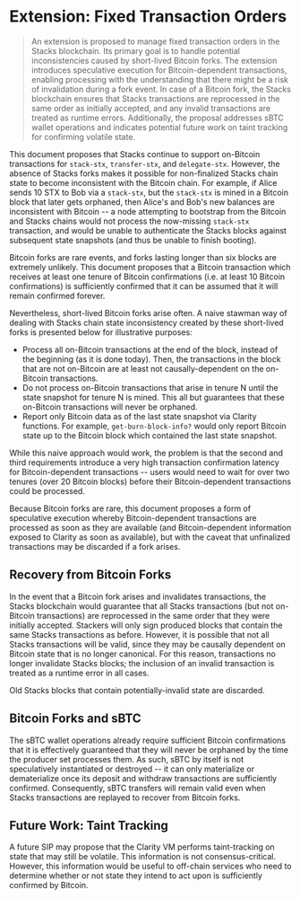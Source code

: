 # Extension: Fixed Transaction Orders

> An extension is proposed to manage fixed transaction orders in the Stacks blockchain. Its primary goal is to handle potential inconsistencies caused by short-lived Bitcoin forks. The extension introduces speculative execution for Bitcoin-dependent transactions, enabling processing with the understanding that there might be a risk of invalidation during a fork event. In case of a Bitcoin fork, the Stacks blockchain ensures that Stacks transactions are reprocessed in the same order as initially accepted, and any invalid transactions are treated as runtime errors. Additionally, the proposal addresses sBTC wallet operations and indicates potential future work on taint tracking for confirming volatile state.

This document proposes that Stacks continue to support on-Bitcoin transactions for `stack-stx`, `transfer-stx`, and `delegate-stx`. However, the absence of Stacks forks makes it possible for non-finalized Stacks chain state to become inconsistent with the Bitcoin chain. For example, if Alice sends 10 STX to Bob via a `stack-stx`, but the `stack-stx` is mined in a Bitcoin block that later gets orphaned, then Alice's and Bob's new balances are inconsistent with Bitcoin -- a node attempting to bootstrap from the Bitcoin and Stacks chains would not process the now-missing `stack-stx` transaction, and would be unable to authenticate the Stacks blocks against subsequent state snapshots (and thus be unable to finish booting).

Bitcoin forks are rare events, and forks lasting longer than six blocks are extremely unlikely. This document proposes that a Bitcoin transaction which receives at least one tenure of Bitcoin confirmations (i.e. at least 10 Bitcoin confirmations) is sufficiently confirmed that it can be assumed that it will remain confirmed forever.

Nevertheless, short-lived Bitcoin forks arise often. A naive stawman way of dealing with Stacks chain state inconsistency created by these short-lived forks is presented below for illustrative purposes:

- Process all on-Bitcoin transactions at the end of the block, instead of the beginning (as it is done today). Then, the transactions in the block that are not on-Bitcoin are at least not causally-dependent on the on-Bitcoin transactions.
- Do not process on-Bitcoin transactions that arise in tenure N until the state snapshot for tenure N is mined. This all but guarantees that these on-Bitcoin transactions will never be orphaned.
- Report only Bitcoin data as of the last state snapshot via Clarity functions. For example, `get-burn-block-info?` would only report Bitcoin state up to the Bitcoin block which contained the last state snapshot.

While this naive approach would work, the problem is that the second and third requirements introduce a very high transaction confirmation latency for Bitcoin-dependent transactions -- users would need to wait for over two tenures (over 20 Bitcoin blocks) before their Bitcoin-dependent transactions could be processed.

Because Bitcoin forks are rare, this document proposes a form of speculative execution whereby Bitcoin-dependent transactions are processed as soon as they are available (and Bitcoin-dependent information exposed to Clarity as soon as available), but with the caveat that unfinalized transactions may be discarded if a fork arises.

<!-- To minimize the disruption this would cause, stackers require that producers -->

## Recovery from Bitcoin Forks

In the event that a Bitcoin fork arises and invalidates transactions, the Stacks blockchain would guarantee that all Stacks transactions (but not on-Bitcoin transactions) are reprocessed in the same order that they were initially accepted. Stackers will only sign produced blocks that contain the same Stacks transactions as before. However, it is possible that not all Stacks transactions will be valid, since they may be causally dependent on Bitcoin state that is no longer canonical. For this reason, transactions no longer invalidate Stacks blocks; the inclusion of an invalid transaction is treated as a runtime error in all cases.

Old Stacks blocks that contain potentially-invalid state are discarded.

## Bitcoin Forks and sBTC

The sBTC wallet operations already require sufficient Bitcoin confirmations that it is effectively guaranteed that they will never be orphaned by the time the producer set processes them. As such, sBTC by itself is not speculatively instantiated or destroyed -- it can only materialize or dematerialize once its deposit and withdraw transactions are sufficiently confirmed. Consequently, sBTC transfers will remain valid even when Stacks transactions are replayed to recover from Bitcoin forks.

## Future Work: Taint Tracking

A future SIP may propose that the Clarity VM performs taint-tracking on state that may still be volatile. This information is not consensus-critical. However, this information would be useful to off-chain services who need to determine whether or not state they intend to act upon is sufficiently confirmed by Bitcoin.
